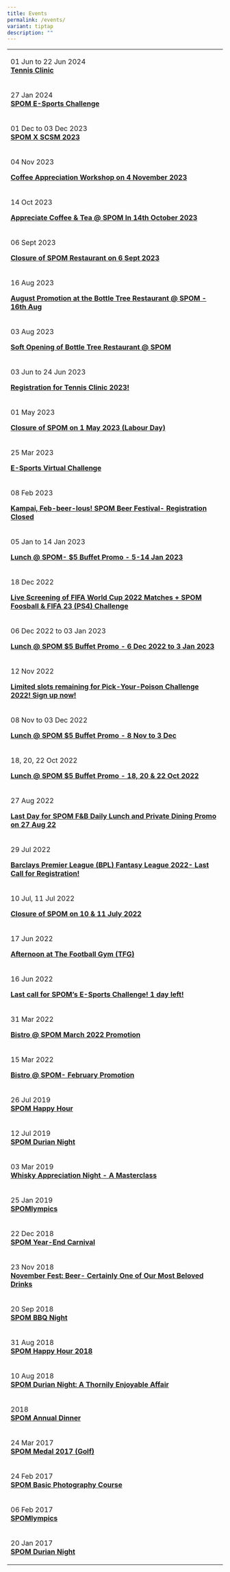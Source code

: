 ```yaml
---
title: Events
permalink: /events/
variant: tiptap
description: ""
---
```

<table style="minWidth: 50px">
<colgroup>
<col>
<col>
</colgroup>
<tbody>
<tr>
<td rowspan="1" colspan="2">
<p>01 Jun to 22 Jun 2024
<br><strong><a href="/tennis-clinic/" rel="noopener noreferrer nofollow" target="_blank">Tennis Clinic</a></strong>
</p>
<p></p>
</td>
</tr>
<tr>
<td rowspan="1" colspan="2">
<p>27 Jan 2024
<br><strong><a href="/spom-e-sports-challenge/" rel="noopener noreferrer nofollow" target="_blank">SPOM E-Sports Challenge</a></strong>
</p>
<p></p>
</td>
</tr>
<tr>
<td rowspan="1" colspan="2">
<p>01 Dec to 03 Dec 2023
<br><strong><a href="/spom-x-scsm-2023/" rel="noopener noreferrer nofollow" target="_blank">SPOM X SCSM 2023</a></strong>
</p>
<p></p>
</td>
</tr>
<tr>
<td rowspan="1" colspan="2">
<p>04 Nov 2023</p>
<p><strong><a href="/coffee-appreciation-workshop" rel="noopener noreferrer nofollow" target="_blank">Coffee Appreciation Workshop on 4 November 2023</a></strong>
</p>
<p></p>
</td>
</tr>
<tr>
<td rowspan="1" colspan="2">
<p>14 Oct 2023</p>
<p><strong><a href="/appreciate-coffee-tea" rel="noopener noreferrer nofollow" target="_blank">Appreciate Coffee &amp; Tea @ SPOM In 14th October 2023</a></strong>
</p>
<p></p>
</td>
</tr>
<tr>
<td rowspan="1" colspan="2">
<p>06 Sept 2023</p>
<p><strong><a href="/closure-of-spom-restaurant" rel="noopener noreferrer nofollow" target="_blank">Closure of SPOM Restaurant on 6 Sept 2023</a></strong>
</p>
<p></p>
</td>
</tr>
<tr>
<td rowspan="1" colspan="2">
<p>16 Aug 2023</p>
<p><strong><a href="/august-promotion-at-the-bottle-tree-restaurant" rel="noopener noreferrer nofollow" target="_blank">August Promotion at the Bottle Tree Restaurant @ SPOM - 16th Aug</a></strong>
</p>
<p></p>
</td>
</tr>
<tr>
<td rowspan="1" colspan="2">
<p>03 Aug 2023</p>
<p><strong><a href="/soft-opening-of-bottle-tree-restaurant" rel="noopener noreferrer nofollow" target="_blank">Soft Opening of Bottle Tree Restaurant @ SPOM</a></strong>
</p>
<p></p>
</td>
</tr>
<tr>
<td rowspan="1" colspan="2">
<p>03 Jun to 24 Jun 2023</p>
<p><strong><a href="/registration-for-tennis-clinic" rel="noopener noreferrer nofollow" target="_blank">Registration for Tennis Clinic 2023!</a></strong>
</p>
<p></p>
</td>
</tr>
<tr>
<td rowspan="1" colspan="2">
<p>01 May 2023</p>
<p><strong><a href="/clousure-of-spom-labour-day" rel="noopener noreferrer nofollow" target="_blank">Closure of SPOM on 1 May 2023 (Labour Day)</a></strong>
</p>
<p></p>
</td>
</tr>
<tr>
<td rowspan="1" colspan="2">
<p>25 Mar 2023</p>
<p><strong><a href="/e-sports-virtual-challenge" rel="noopener noreferrer nofollow" target="_blank">E-Sports Virtual Challenge</a></strong>
</p>
<p></p>
</td>
</tr>
<tr>
<td rowspan="1" colspan="2">
<p>08 Feb 2023</p>
<p><strong><a href="/kampai-feb-beer-lous-spom-beer-festival-registration-closed" rel="noopener noreferrer nofollow" target="_blank">Kampai, Feb-beer-lous! SPOM Beer Festival- Registration Closed</a></strong>
</p>
<p></p>
</td>
</tr>
<tr>
<td rowspan="1" colspan="2">
<p>05 Jan to 14 Jan 2023</p>
<p><strong><a href="/lunch-at-spom-5-buffet-promo" rel="noopener noreferrer nofollow" target="_blank">Lunch @ SPOM- $5 Buffet Promo - 5-14 Jan 2023</a></strong>
</p>
<p></p>
</td>
</tr>
<tr>
<td rowspan="1" colspan="2">
<p>18 Dec 2022</p>
<p><strong><a href="/live-screening-fifa-world-cup-matches-spom-foosball" rel="noopener noreferrer nofollow" target="_blank">Live Screening of FIFA World Cup 2022 Matches + SPOM Foosball &amp; FIFA 23 (PS4) Challenge</a></strong>
</p>
<p></p>
</td>
</tr>
<tr>
<td rowspan="1" colspan="2">
<p>06 Dec 2022 to 03 Jan 2023</p>
<p><strong><a href="/lunch-at-spom-5-buffet-promo-6dec-3jan" rel="noopener noreferrer nofollow" target="_blank">Lunch @ SPOM $5 Buffet Promo - 6 Dec 2022 to 3 Jan 2023</a></strong>
</p>
<p></p>
</td>
</tr>
<tr>
<td rowspan="1" colspan="2">
<p>12 Nov 2022</p>
<p><strong><a href="/limited-slots-remaining-for-pick-your-poison-challenge" rel="noopener noreferrer nofollow" target="_blank">Limited slots remaining for Pick-Your-Poison Challenge 2022! Sign up now!</a></strong>
</p>
<p></p>
</td>
</tr>
<tr>
<td rowspan="1" colspan="2">
<p>08 Nov to 03 Dec 2022</p>
<p><strong><a href="/lunch-at-spom-5-buffet-promo-8nov-3dec" rel="noopener noreferrer nofollow" target="_blank">Lunch @ SPOM $5 Buffet Promo - 8 Nov to 3 Dec</a></strong>
</p>
<p></p>
</td>
</tr>
<tr>
<td rowspan="1" colspan="2">
<p>18, 20, 22 Oct 2022</p>
<p><strong><a href="/lunch-at-spom-5-buffet-promo-18-20-22-oct" rel="noopener noreferrer nofollow" target="_blank">Lunch @ SPOM $5 Buffet Promo - 18, 20 &amp; 22 Oct 2022</a></strong>
</p>
<p></p>
</td>
</tr>
<tr>
<td rowspan="1" colspan="2">
<p>27 Aug 2022</p>
<p><strong><a href="/last-day-for-spom-fb-daily-lunch-private-dining-promo" rel="noopener noreferrer nofollow" target="_blank">Last Day for SPOM F&amp;B Daily Lunch and Private Dining Promo on 27 Aug 22</a></strong>
</p>
<p></p>
</td>
</tr>
<tr>
<td rowspan="1" colspan="2">
<p>29 Jul 2022</p>
<p><strong><a href="/bpl-fantasy-league-last-call-for-registration" rel="noopener noreferrer nofollow" target="_blank">Barclays Premier League (BPL) Fantasy League 2022- Last Call for Registration!</a></strong>
</p>
<p></p>
</td>
</tr>
<tr>
<td rowspan="1" colspan="2">
<p>10 Jul, 11 Jul 2022</p>
<p><strong><a href="/closure-of-spom-on-10-11-july" rel="noopener noreferrer nofollow" target="_blank">Closure of SPOM on 10 &amp; 11 July 2022</a></strong>
</p>
<p></p>
</td>
</tr>
<tr>
<td rowspan="1" colspan="2">
<p>17 Jun 2022</p>
<p><strong><a href="/afternoon-at-the-football-gym-tfg" rel="noopener noreferrer nofollow" target="_blank">Afternoon at The Football Gym (TFG)</a></strong>
</p>
<p></p>
</td>
</tr>
<tr>
<td rowspan="1" colspan="2">
<p>16 Jun 2022</p>
<p><strong><a href="/last-call-for-spom-e-sports-challenge" rel="noopener noreferrer nofollow" target="_blank">Last call for SPOM’s E-Sports Challenge! 1 day left!</a></strong>
</p>
<p></p>
</td>
</tr>
<tr>
<td rowspan="1" colspan="2">
<p>31 Mar 2022</p>
<p><strong><a href="/bistro-at-spom-march-promotion" rel="noopener noreferrer nofollow" target="_blank">Bistro @ SPOM March 2022 Promotion</a></strong>
</p>
<p></p>
</td>
</tr>
<tr>
<td rowspan="1" colspan="2">
<p>15 Mar 2022</p>
<p><strong><a href="/bistro-at-spom-february-promotion" rel="noopener noreferrer nofollow" target="_blank">Bistro @ SPOM- February Promotion</a></strong>
</p>
<p></p>
</td>
</tr>
<tr>
<td rowspan="1" colspan="2">
<p>26 Jul 2019
<br><strong><a href="/spom-happy-hour/" rel="noopener noreferrer nofollow" target="_blank">SPOM Happy Hour</a></strong>
</p>
<p></p>
</td>
</tr>
<tr>
<td rowspan="1" colspan="2">
<p>12 Jul 2019
<br><strong><a href="/spom-durian-night/" rel="noopener noreferrer nofollow" target="_blank">SPOM Durian Night</a></strong>
</p>
<p></p>
</td>
</tr>
<tr>
<td rowspan="1" colspan="2">
<p>03 Mar 2019
<br><strong><a href="/whisky-appreciation-night-a-masterclass/" rel="noopener noreferrer nofollow" target="_blank">Whisky Appreciation Night - A Masterclass</a></strong>
</p>
<p></p>
</td>
</tr>
<tr>
<td rowspan="1" colspan="2">
<p>25 Jan 2019
<br><strong><a href="/spomlympics2019/" rel="noopener noreferrer nofollow" target="_blank">SPOMlympics</a></strong>
</p>
<p></p>
</td>
</tr>
<tr>
<td rowspan="1" colspan="2">
<p>22 Dec 2018
<br><strong><a href="/spom-year-end-carnival/" rel="noopener noreferrer nofollow" target="_blank">SPOM Year-End Carnival</a></strong>
</p>
<p></p>
</td>
</tr>
<tr>
<td rowspan="1" colspan="2">
<p>23 Nov 2018
<br><strong><a href="/november-fest-beer-certainly-one-of-our-most-beloved-drinks/" rel="noopener noreferrer nofollow" target="_blank">November Fest: Beer- Certainly One of Our Most Beloved Drinks</a></strong>
</p>
<p></p>
</td>
</tr>
<tr>
<td rowspan="1" colspan="2">
<p>20 Sep 2018
<br><strong><a href="/spom-bbq-night/" rel="noopener noreferrer nofollow" target="_blank">SPOM BBQ Night</a></strong>
</p>
<p></p>
</td>
</tr>
<tr>
<td rowspan="1" colspan="2">
<p>31 Aug 2018
<br><strong><a href="/spom-happy-hour-2018/" rel="noopener noreferrer nofollow" target="_blank">SPOM Happy Hour 2018</a></strong>
</p>
<p></p>
</td>
</tr>
<tr>
<td rowspan="1" colspan="2">
<p>10 Aug 2018
<br><strong><a href="/spom-durian-night-a-thornily-enjoyable-affair/" rel="noopener noreferrer nofollow" target="_blank">SPOM Durian Night: A Thornily Enjoyable Affair</a></strong>
</p>
</td>
</tr>
<tr>
<td rowspan="1" colspan="2">
<p>2018
<br><strong><a href="/spom-annual-dinner/" rel="noopener noreferrer nofollow" target="_blank">SPOM Annual Dinner</a></strong>
</p>
<p></p>
</td>
</tr>
<tr>
<td rowspan="1" colspan="2">
<p>24 Mar 2017
<br><strong><a href="/spom-medal-2017-golf/" rel="noopener noreferrer nofollow" target="_blank">SPOM Medal 2017 (Golf)</a></strong>
</p>
<p></p>
</td>
</tr>
<tr>
<td rowspan="1" colspan="2">
<p>24 Feb 2017
<br><strong><a href="/spom-basic-photography-course/" rel="noopener noreferrer nofollow" target="_blank">SPOM Basic Photography Course</a></strong>
</p>
<p></p>
</td>
</tr>
<tr>
<td rowspan="1" colspan="2">
<p>06 Feb 2017 <strong><br><a href="/spomlympics-2017/" rel="noopener noreferrer nofollow" target="_blank">SPOMlympics</a></strong>
</p>
<p></p>
</td>
</tr>
<tr>
<td rowspan="1" colspan="2">
<p>20 Jan 2017
<br><strong><a href="/spom-durian-night-2017/" rel="noopener noreferrer nofollow" target="_blank">SPOM Durian Night</a></strong>
</p>
</td>
</tr>
</tbody>
</table>
<p></p>